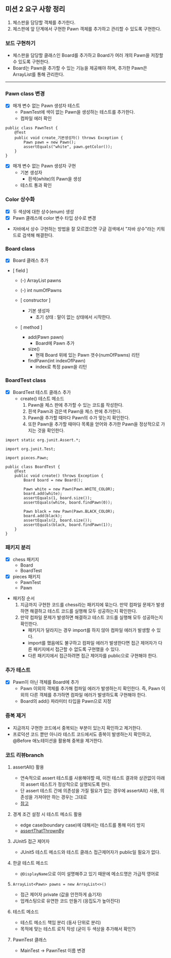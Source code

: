 ## 미션 2 요구 사항 정리

1. 체스판을 담당할 객체를 추가한다.
2. 체스판에 앞 단계에서 구현한 Pawn 객체를 추가하고 관리할 수 있도록 구현한다.

### 보드 구현하기

- 체스판을 담당할 클래스인 Board를 추가하고 Board가 여러 개의 Pawn을 저장할 수 있도록 구현한다.
- Board는 Pawn을 추가할 수 있는 기능을 제공해야 하며, 추가한 Pawn은 ArrayList를 통해 관리한다.

---

### Pawn class 변경

- [X]  매개 변수 없는 Pawn 생성자 테스트
    - PawnTest에 색이 없는 Pawn을 생성하는 테스트를 추가한다.
    - 컴파일 에러 확인

```
public class PawnTest {
    @Test
    public void create_기본생성자() throws Exception {
        Pawn pawn = new Pawn();
        assertEquals("white", pawn.getColor());
    }
}
```

- [X]  매개 변수 없는 Pawn 생성자 구현
    - 기본 생성자
        - 흰색(white)의 Pawn을 생성
    - 테스트 통과 확인

### Color 상수화

- [X]  두 색상에 대한 상수(enum) 생성
- [X]  Pawn 클래스에 color 변수 타입 상수로 변경

- 자바에서 상수 구현하는 방법을 잘 모르겠으면 구글 검색에서 "자바 상수"라는 키워드로 검색해 해결한다.

### Board class

- [X]  Board 클래스 추가

- [ field ]

    - (-) ArrayList<Pawn> pawns
    - (-) int numOfPawns

  - [ constructor ]

    - 기본 생성자
        - 초기 상태 : 말이 없는 상태에서 시작한다.

  - [ method ]

    - add(Pawn pawn)
        - Board에 Pawn 추가
    - size()
        - 현재 Board 위에 있는 Pawn 갯수(numOfPawns) 리턴
    - findPawn(int indexOfPawn)
        - index로 특정 pawn을 리턴

### BoardTest class

- [X]  BoardTest 테스트 클래스 추가
    - create() 테스트 메소드
        1. Pawn을 체스 판에 추가할 수 있는 코드를 작성한다.
        2. 흰색 Pawn과 검은색 Pawn을 체스 판에 추가한다.
        3. Pawn을 추가할 때마다 Pawn의 수가 맞는지 확인한다.
        4. 또한 Pawn을 추가할 때마다 목록을 얻어와 추가한 Pawn을 정상적으로 가지는 것을 확인한다.

  ```
  import static org.junit.Assert.*;

  import org.junit.Test;

  import pieces.Pawn;

  public class BoardTest {
      @Test
      public void create() throws Exception {
          Board board = new Board();
          
          Pawn white = new Pawn(Pawn.WHITE_COLOR);
          board.add(white);
          assertEquals(1, board.size());
          assertEquals(white, board.findPawn(0));
          
          Pawn black = new Pawn(Pawn.BLACK_COLOR);
          board.add(black); 
          assertEquals(2, board.size());
          assertEquals(black, board.findPawn(1));
      }
  }

  ```

### 패키지 분리

- [X] chess 패키지
    - Board
    - BoardTest
- [X]  pieces 패키지
    - PawnTest
    - Pawn
- 패키징 순서
    1. 지금까지 구현한 코드를 chess라는 패키지에 묶는다. 만약 컴파일 문제가 발생하면 해결하고 테스트 코드를 실행해 모두 성공하는지 확인한다.
    2. 만약 컴파일 문제가 발생하면 해결하고 테스트 코드를 실행해 모두 성공하는지 확인한다.
        - 패키지가 달라지는 경우 import를 하지 않아 컴파일 에러가 발생할 수 있다.
        - import를 했음에도 불구하고 컴파일 에러가 발생한다면 접근 제어자가 다른 패키지에서 접근할 수 없도록 구현했을 수 있다.
        - 다른 패키지에서 접근하려면 접근 제어자를 public으로 구현해야 한다.

### 추가 테스트

- [X]  Pawn이 아닌 객체를 Board에 추가
    - Pawn 이외의 객체를 추가해 컴파일 에러가 발생하는지 확인한다. 즉, Pawn 이외의 다른 객체를 추가하면 컴파일 에러가 발생하도록 구현해야 한다.
    - Board의 add() 파라미터 타입을 Pawn으로 지정

### 중복 제거

- 지금까지 구현한 코드에서 중복되는 부분이 있는지 확인하고 제거한다.
- 프로덕션 코드 뿐만 아니라 테스트 코드에서도 중복이 발생하는지 확인하고, @Before 애노테이션을 활용해 중복을 제거한다.

### 코드 리뷰branch

1. assertAll() 활용
    - 연속적으로 assert 테스트를 사용해야할 때, 이전 테스트 결과와 상관없이 아래의 assert 테스트가 정상적으로 실행되도록 한다.
    - 단 assert 테스트 간에 의존성을 가질 필요가 없는 경우에 assertAll() 사용, 의존성을 가져야만 하는 경우는 그대로
    - [참고](https://blog.jetbrains.com/idea/2020/09/writing-tests-with-junit-5/)

2. 경계 조건 설정 시 테스트 메소드 활용
    - edge case(boundary case)에 대해서는 테스트를 통해 미리 방지
    - [assertThatThrownBy](https://www.baeldung.com/assertj-exception-assertion)

3. JUnit5 접근 제어자
    - JUnit5 테스트 메소드와 테스트 클래스 접근제어자가 public일 필요가 없다.

4. 한글 테스트 메소드
    - `@DisplayName`으로 이미 설명해주고 있기 때문에 메소드명은 가급적 영어로

5. `ArrayList<Pawn> pawns = new ArrayList<>()`
    - 접근 제어자 private (값을 안전하게 숨기자)
    - 업캐스팅으로 유연한 코드 만들기 (응집도가 높아진다)

6. 테스트 메소드
    - 테스트 메소드 책임 분리 (동사 단위로 분리)
    - 목적에 맞는 테스트 로직 작성 (굳이 두 색상을 추가해서 확인?)

7. PawnTest 클래스
    - MainTest -> PawnTest 이름 변경
    


